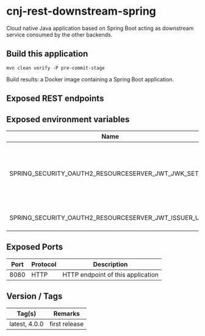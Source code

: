 # cnj-rest-downstream-spring

Cloud native Java application based on Spring Boot acting as downstream service consumed by the other backends.

## Build this application 

``` 
mvn clean verify -P pre-commit-stage
```

Build results: a Docker image containing a Spring Boot application.

## Exposed REST endpoints


## Exposed environment variables

| Name | Required | Description |
| --- | --- | --- |
| SPRING_SECURITY_OAUTH2_RESOURCESERVER_JWT_JWK_SET_URI | x | OpenID Connect Provider endpoint to retrieve key set to verify JWT token signatures |
| SPRING_SECURITY_OAUTH2_RESOURCESERVER_JWT_ISSUER_URI | x | Expected JWT Issuer URI |


## Exposed Ports

| Port | Protocol | Description |
| --- | --- | --- |
| 8080 | HTTP | HTTP endpoint of this application | 
 
## Version / Tags

| Tag(s) | Remarks |
| --- | --- |
| latest, 4.0.0 | first release |
